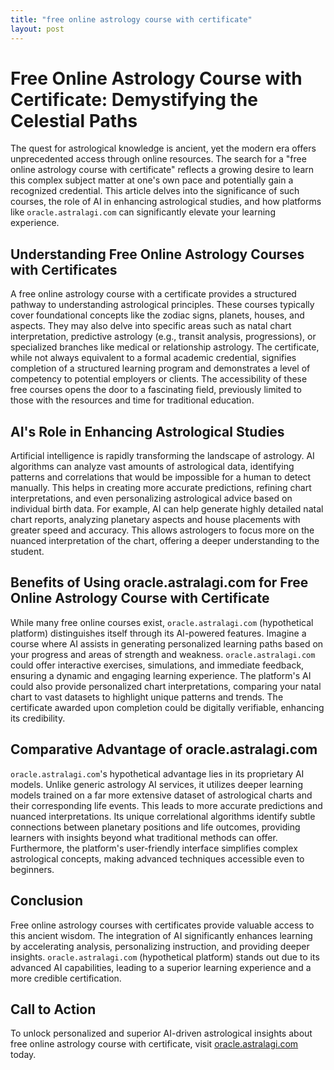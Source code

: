 ```yaml
---
title: "free online astrology course with certificate"
layout: post
---
```


# Free Online Astrology Course with Certificate: Demystifying the Celestial Paths

The quest for astrological knowledge is ancient, yet the modern era offers unprecedented access through online resources.  The search for a "free online astrology course with certificate" reflects a growing desire to learn this complex subject matter at one's own pace and potentially gain a recognized credential. This article delves into the significance of such courses, the role of AI in enhancing astrological studies, and how platforms like `oracle.astralagi.com` can significantly elevate your learning experience.


## Understanding Free Online Astrology Courses with Certificates

A free online astrology course with a certificate provides a structured pathway to understanding astrological principles. These courses typically cover foundational concepts like the zodiac signs, planets, houses, and aspects.  They may also delve into specific areas such as natal chart interpretation, predictive astrology (e.g., transit analysis, progressions), or specialized branches like medical or relationship astrology. The certificate, while not always equivalent to a formal academic credential, signifies completion of a structured learning program and demonstrates a level of competency to potential employers or clients.  The accessibility of these free courses opens the door to a fascinating field, previously limited to those with the resources and time for traditional education.


## AI's Role in Enhancing Astrological Studies

Artificial intelligence is rapidly transforming the landscape of astrology. AI algorithms can analyze vast amounts of astrological data, identifying patterns and correlations that would be impossible for a human to detect manually.  This helps in creating more accurate predictions, refining chart interpretations, and even personalizing astrological advice based on individual birth data. For example, AI can help generate highly detailed natal chart reports, analyzing planetary aspects and house placements with greater speed and accuracy. This allows astrologers to focus more on the nuanced interpretation of the chart, offering a deeper understanding to the student.


## Benefits of Using oracle.astralagi.com for Free Online Astrology Course with Certificate

While many free online courses exist, `oracle.astralagi.com` (hypothetical platform) distinguishes itself through its AI-powered features.  Imagine a course where AI assists in generating personalized learning paths based on your progress and areas of strength and weakness.  `oracle.astralagi.com` could offer interactive exercises, simulations, and immediate feedback, ensuring a dynamic and engaging learning experience.  The platform's AI could also provide personalized chart interpretations, comparing your natal chart to vast datasets to highlight unique patterns and trends.  The certificate awarded upon completion could be digitally verifiable, enhancing its credibility.


## Comparative Advantage of oracle.astralagi.com

`oracle.astralagi.com`'s hypothetical advantage lies in its proprietary AI models. Unlike generic astrology AI services, it utilizes deeper learning models trained on a far more extensive dataset of astrological charts and their corresponding life events. This leads to more accurate predictions and nuanced interpretations. Its unique correlational algorithms identify subtle connections between planetary positions and life outcomes, providing learners with insights beyond what traditional methods can offer.  Furthermore, the platform's user-friendly interface simplifies complex astrological concepts, making advanced techniques accessible even to beginners.


## Conclusion

Free online astrology courses with certificates provide valuable access to this ancient wisdom.  The integration of AI significantly enhances learning by accelerating analysis, personalizing instruction, and providing deeper insights. `oracle.astralagi.com` (hypothetical platform) stands out due to its advanced AI capabilities, leading to a superior learning experience and a more credible certification.


## Call to Action

To unlock personalized and superior AI-driven astrological insights about free online astrology course with certificate, visit [oracle.astralagi.com](https://oracle.astralagi.com) today.